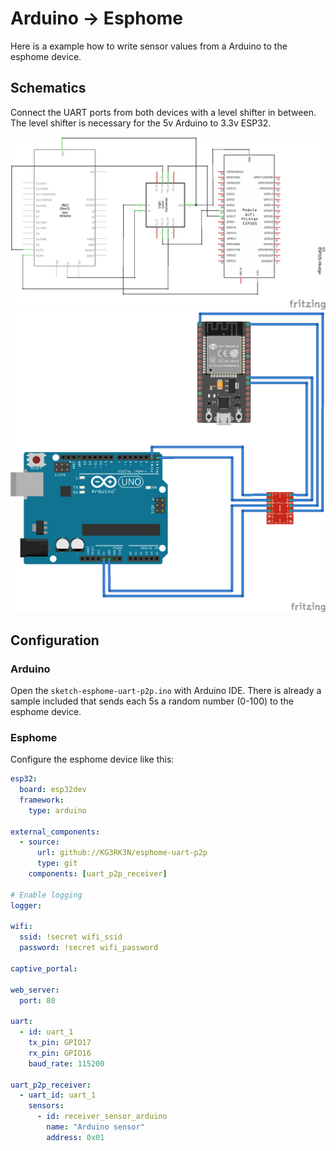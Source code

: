 # Arduino -> Esphome
Here is a example how to write sensor values from a Arduino to the esphome device.

## Schematics
Connect the UART ports from both devices with a level shifter in between. The level shifter is necessary for the 5v Arduino to 3.3v ESP32.

![](esp32_arduino_circuit_schem.png)
![](esp32_arduino_circuit_bb.png)

## Configuration

### Arduino
Open the `sketch-esphome-uart-p2p.ino` with Arduino IDE. There is already a sample included that sends each 5s a random number (0-100) to the esphome device.

### Esphome
Configure the esphome device like this:

```yaml
esp32:
  board: esp32dev
  framework:
    type: arduino

external_components:
  - source:
      url: github://KG3RK3N/esphome-uart-p2p
      type: git
    components: [uart_p2p_receiver]

# Enable logging
logger:

wifi:
  ssid: !secret wifi_ssid
  password: !secret wifi_password

captive_portal:

web_server:
  port: 80

uart:
  - id: uart_1
    tx_pin: GPIO17
    rx_pin: GPIO16
    baud_rate: 115200

uart_p2p_receiver:
  - uart_id: uart_1
    sensors:
      - id: receiver_sensor_arduino
        name: "Arduino sensor"
        address: 0x01
```